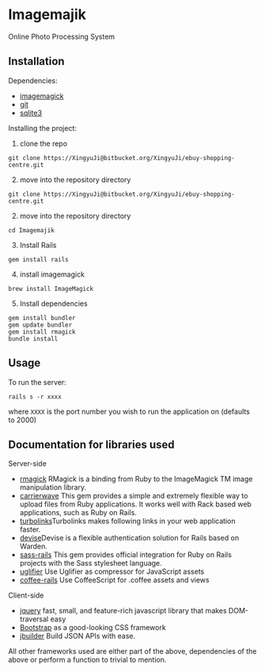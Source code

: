 # Imagemajik
Online Photo Processing System
## Installation

Dependencies:
- [imagemagick](http://www.imagemagick.org/script/binary-releases.php)
- [git](http://git-scm.com/)
- [sqlite3](https://www.sqlite.org/)

Installing the project:

1. clone the repo
```
git clone https://XingyuJi@bitbucket.org/XingyuJi/ebuy-shopping-centre.git
```
2. move into the repository directory
```
git clone https://XingyuJi@bitbucket.org/XingyuJi/ebuy-shopping-centre.git
```
2. move into the repository directory
```
cd Imagemajik
```
3. Install Rails
```
gem install rails
```
4. install imagemagick
```
brew install ImageMagick
```
5. Install dependencies
```
gem install bundler
gem update bundler
gem install rmagick
bundle install
```

## Usage

To run the server:
```
rails s -r xxxx
```
where `XXXX` is the port number you wish to run the application on (defaults to 2000)

## Documentation for libraries used
Server-side

- [rmagick](https://rmagick.github.io/) RMagick is a binding from Ruby to the ImageMagick TM image manipulation library.
- [carrierwave](https://github.com/carrierwaveuploader/carrierwave) This gem provides a simple and extremely flexible way to upload files from Ruby applications. It works well with Rack based web applications, such as Ruby on Rails.
- [turbolinks](https://github.com/rails/turbolinks)Turbolinks makes following links in your web application faster.
- [devise](https://github.com/plataformatec/devise)Devise is a flexible authentication solution for Rails based on Warden.
- [sass-rails](https://github.com/rails/sass-rails) This gem provides official integration for Ruby on Rails projects with the Sass stylesheet language.
- [uglifier](https://github.com/lautis/uglifier) Use Uglifier as compressor for JavaScript assets
- [coffee-rails](https://github.com/rails/coffee-rails) Use CoffeeScript for .coffee assets and views

Client-side

- [jquery](http://jquery.com/) fast, small, and feature-rich javascript library that makes DOM-traversal easy
- [Bootstrap](http://getbootstrap.com/) as a good-looking CSS framework
- [jbuilder](https://github.com/rails/jbuilder) Build JSON APIs with ease.

All other frameworks used are either part of the above, dependencies of the above or perform a function to trivial to mention.
